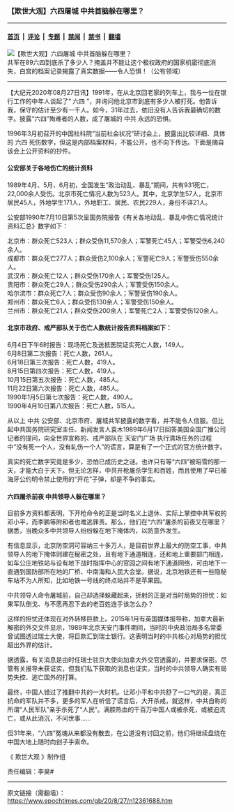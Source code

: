 ### 【欺世大观】六四屠城 中共首脑躲在哪里？

---

#### [首页](../../../..?n12361688) &nbsp;|&nbsp; [评论](../../../../../epoch-comment?n12361688) &nbsp;|&nbsp; [专题](../../../../../epoch-special?n12361688) &nbsp;|&nbsp; [禁闻](../../../../../epoch-news?n12361688) &nbsp;|&nbsp; [禁书](../../../../../books?n12361688) &nbsp;|&nbsp; [翻墙](https://github.com/gfw-breaker/nogfw/blob/master/README.md?n12361688)


<div><img alt="【欺世大观】六四屠城 中共首脑躲在哪里？" class="attachment-djy_600_400 size-djy_600_400 wp-post-image" src="https://i.epochtimes.com/assets/uploads/2020/10/c7f6028732a388872620e72d925d3158-600x400.jpg"/>
<div class="caption">
 共军在89六四到底杀了多少人？掩盖并不能让这个极权政府的国家机密彻底消失，白宫的档案记录揭露了真实数据——令人恐惧！（公有领域）
</div></div><hr/><div class="post_content" id="artbody" itemprop="articleBody">
 <!-- article content begin -->
 <p>
  【大纪元2020年08月27日讯】1991年，在从北京回老家的列车上，我与一位在银行工作的中年人谈起了“
  <ok href="https://www.epochtimes.com/gb/tag/%E5%85%AD%E5%9B%9B.html">
   六四
  </ok>
  ”，并询问他北京市到底有多少人被打死。他告诉我，保守的估计至少有一千人。如今，31年过去，依旧没有人告诉我最确切的数字。披露“六四”殉难者的人数，成了屠城的
  <ok href="https://www.epochtimes.com/gb/tag/%E4%B8%AD%E5%85%B1.html">
   中共
  </ok>
  永远的恐惧。
 </p>
 <p>
  <center>
  </center>
  1996年3月初召开的中国社科院“当前社会状况”研讨会上，披露出比较详细、具体的
  <ok href="https://www.epochtimes.com/gb/tag/%E5%85%AD%E5%9B%9B.html">
   六四
  </ok>
  死伤数字，但这是内部档案材料，不能公开，也不向下传达。下面是摘自该会上公开资料的抄件。
 </p>
 <h4>
  公安部关于各地伤亡的统计资料
 </h4>
 <p>
  1989年4月、5月、6月初，全国发生“政治动乱、暴乱”期间，共有931死亡，22,000余人受伤。北京市死亡情况人数为523人。其中，北京学生57人，北京市居民45人，外地学生171人，外地职工、居民、农民229人，身份不详21人。
 </p>
 <p>
  公安部1990年7月10日第5次呈国务院报告《有关各地动乱、暴乱中伤亡情况统计资料汇总》数字如下：
 </p>
 <p>
  北京市：群众死亡523人；群众受伤11,570余人；军警死亡45人；军警受伤6,240余人。
  <br/>
  成都市：群众死亡277人；群众受伤2,100余人；军警死亡9人；军警受伤550余人。
  <br/>
  武汉市：群众死亡12人；群众受伤170余人；军警受伤125人。
  <br/>
  贵阳市：群众死亡29人；群众受伤290余人；军警受伤150余人。
  <br/>
  哈尔滨市：群众死亡7人；群众受伤90余人；军警受伤190余人。
  <br/>
  郑州市：群众死亡6人；群众受伤130余人；军警受伤150余人。
  <br/>
  兰州市：群众死亡21人；群众受伤200余人；军警死亡2人；军警受伤120余人。
 </p>
 <h4>
  北京市政府、戒严部队关于伤亡人数统计报告资料档案如下：
 </h4>
 <p>
  6月4日下午6时报告：现场死亡及送抵医院证实死亡人数，149人。
  <br/>
  6月8日第二次报告：死亡人数，261人。
  <br/>
  6月18日第三次报告：死亡人数，419人。
  <br/>
  8月15日第四次报告：死亡人数，419人。
  <br/>
  10月15日第五次报告：死亡人数，485人。
  <br/>
  11月22日第六次报告：死亡人数，485人。
  <br/>
  1990年1月5日第七次报告：死亡人数，490人。
  <br/>
  1990年4月10日第八次报告：死亡人数，515人。
 </p>
 <p>
  从以上
  <ok href="https://www.epochtimes.com/gb/tag/%E4%B8%AD%E5%85%B1.html">
   中共
  </ok>
  公安部、北京市府、屠城共军披露的数字看，并不能令人信服。但比起中共国务院研究室主任、新闻发言人袁木1989年6月17日回答美国全国广播公司记者的提问，向全世界宣称的、戒严部队在
  <ok href="https://www.epochtimes.com/gb/tag/%E5%A4%A9%E5%AE%89%E9%97%A8%E5%B9%BF%E5%9C%BA.html">
   天安门广场
  </ok>
  执行清场任务的过程中“没有死一个人，没有轧伤一个人”的谎言，算是有了一个正式的官方统计数字。
 </p>
 <p>
  真实的死亡数字究竟是多少，恐怕已成历史之谜。也许只有等“六四”被昭雪的那一天，才能大白于天下。但无论怎样，中共开枪屠杀学生和百姓，而且使用了早已被海牙公约明令禁止使用的“开花”子弹，却是不争的事实。
 </p>
 <h4>
  六四屠杀前夜 中共领导人躲在哪里？
 </h4>
 <p>
  目前多方资料都表明，下开枪命令的正是当时名义上退休、实际上掌控中共军权的邓小平，而李鹏等附和者也难逃罪责。那么，他们在“六四”屠杀的前夜又在哪里？据悉，当晚众多中共领导人纷纷躲在地下掩体内，以防意外发生。
 </p>
 <p>
  有信息显示，北京防空洞可容纳三十多万人，是目前世界上最大的防空工事，中共领导人的地下掩体则建在秘密之处，且有地下通道相连，还和地上重要部门相连，如车公庄地铁站与设有地下战时指挥中心的官园之间有地下通道网络，可由地下一直通到国防部所在地的厂桥、中南海和人民大会堂。据说，北京地铁还有一些隐秘车站不为人所知，比如地铁一号线的终点站并不是苹果园。
 </p>
 <p>
  中共领导人命令屠城前，自己却选择躲藏起来，折射的正是对当时局势的担忧：如果军队倒戈、与不愿再忍下去的老百姓连手该怎么办？
 </p>
 <p>
  这样的担忧还体现在对外转移巨款上。2015年1月有英国媒体报导称，加拿大最新解密的外交文件显示，1989年北京天安门事件期间，当时的中央政治局多名常委曾试图透过瑞士大使，将巨款汇到瑞士银行。这表明当时的中共核心对局势的担忧超出外界的估计。
 </p>
 <p>
  据透露，有关消息是由时任瑞士驻京大使向加拿大外交官透露的，并要求保密。尽管有关报导未获证实，但我们私下获取的消息也证实，当时的中共领导人确实有局势失控、逃亡国外的打算。
 </p>
 <p>
  最终，中国人错过了推翻中共的一大时机。让邓小平和中共舒了一口气的是，真正抗命的军队并不多，更多的军人在听信了谎言后，大开杀戒，就这样，中共自称的所谓“人民军队”亲手杀死了“人民”。满腔热血的千百万中国人或被杀死，或被迫流亡，或从此消沉，不问世事……
 </p>
 <p>
  但31年来，“六四”冤魂从来都没有散去，在公道没有讨回之前，他们将继续盘绕在中国大地上随时向刽子手索命。
 </p>
 <p>
  《
  <ok href="https://www.epochtimes.com/gb/tag/%E3%80%90%E6%AC%BA%E4%B8%96%E5%A4%A7%E8%A7%80%E3%80%91.html">
   欺世大观
  </ok>
  》制作组
 </p>
 <p>
  责任编辑：李昊#
 </p>
 <!-- article content end -->
 <div id="below_article_ad">
 </div>
</div>


---

原文链接（需翻墙）：https://www.epochtimes.com/gb/20/8/27/n12361688.htm